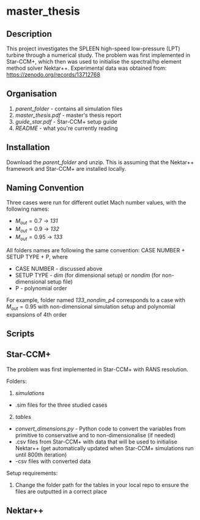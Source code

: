 # master_thesis
## Description
This project investigates the SPLEEN high-speed low-pressure (LPT) turbine through a numerical study. The problem was first implemented in Star-CCM+, which then was used to initialise the spectral/hp element method solver Nektar++. Experimental data was obtained from: https://zenodo.org/records/13712768

## Organisation
1. _parent_folder_ - contains all simulation files
2. _master_thesis.pdf_ - master's thesis report
4. _guide_star.pdf_ - Star-CCM+ setup guide
5. _README_ - what you're currently reading

## Installation
Download the _parent_folder_ and unzip. This is assuming that the Nektar++ framework and Star-CCM+ are installed locally.

## Naming Convention
Three cases were run for different outlet Mach number values, with the following names:
- $M_{out}=0.7$  &rarr; _131_
- $M_{out}=0.9$  &rarr; _132_
- $M_{out}=0.95$  &rarr; _133_
  
All folders names are following the same convention: CASE NUMBER + SETUP TYPE + P, where
- CASE NUMBER - discussed above
- SETUP TYPE - _dim_ (for dimensional setup) or _nondim_ (for non-dimensional setup file)
- P - polynomial order

For example, folder named _133_nondim_p4_ corresponds to a case with $M_{out}=0.95$ with non-dimensional simulation setup and polynomial expansions of 4th order

## Scripts

## Star-CCM+
The problem was first implemented in Star-CCM+ with RANS resolution.

Folders:
1. _simulations_
  - .sim files for the three studied cases
2. _tables_
  - _convert_dimensions.py_ - Python code to convert the variables from primitive to conservative and to non-dimensionalise (if needed)
  - .csv files from Star-CCM+ with data that will be used to initialise Nektar++ (get automatically updated when Star-CCM+ simulations run until 800th iteration)
  - -csv files with converted data

Setup requirements:
1. Change the folder path for the tables in your local repo to ensure the files are outputted in a correct place
## Nektar++ 
